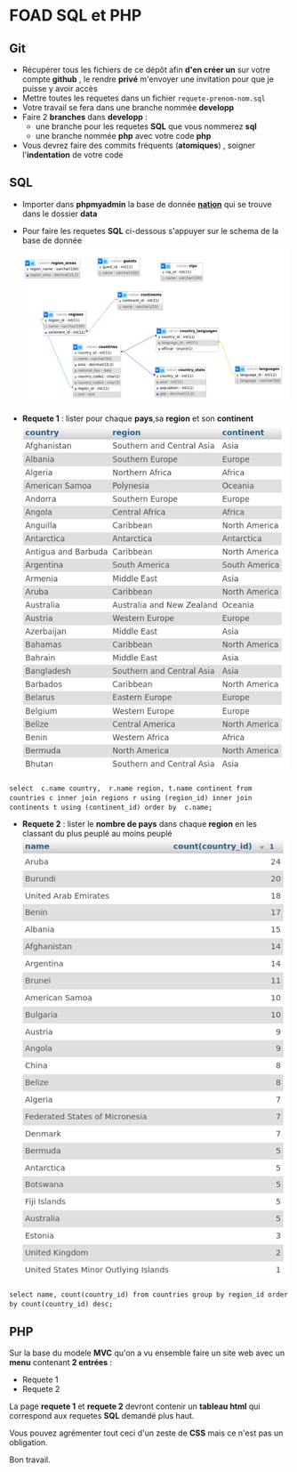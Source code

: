 # FOAD SQL et PHP

## Git

- Récupérer tous les fichiers de ce dépôt afin **d'en créer un** sur votre compte **github** , le rendre **privé** m'envoyer une invitation pour que je puisse y avoir accès
- Mettre toutes les requetes dans un fichier `requete-prenom-nom.sql` 
- Votre travail se fera dans une branche nommée **developp**
- Faire 2 **branches** dans **developp** :
  - une branche pour les requetes **SQL** que vous nommerez **sql** 
  - une branche nommée **php** avec votre code **php**
- Vous devrez faire des commits fréquents (**atomiques**) , soigner l'**indentation** de votre code

## SQL

- Importer dans **phpmyadmin** la base de donnée [**nation**](./data/nation.sql) qui se trouve dans le dossier **data**

- Pour faire les requetes **SQL** ci-dessous s'appuyer sur le schema de la base de donnée ![](./data/nations_schema.png)

- **Requete 1** : lister pour chaque **pays**,sa **region** et son **continent** ![Voir capture d'ecran](./data/requete_01.png)

`select 
    c.name country, 
    r.name region,
    t.name continent
from 
    countries c
inner join regions r using (region_id)
inner join continents t using (continent_id)
order by 
    c.name;`

- **Requete 2** : lister le **nombre de pays** dans chaque **region** en les classant du plus peuplé au moins peuplé ![Voir capture d'ecran](./data/requete_02.png)

`select name, count(country_id) from countries group by region_id order by count(country_id) desc;`

## PHP

Sur la base du modele **MVC** qu'on a vu ensemble faire un site web avec un **menu**  contenant **2 entrées** :
- Requete 1
- Requete 2

La page **requete 1** et **requete 2** devront contenir un **tableau html** qui correspond aux requetes **SQL** demandé plus haut.

Vous pouvez agrémenter tout ceci d'un zeste de **CSS** mais ce n'est pas un obligation.

Bon travail.